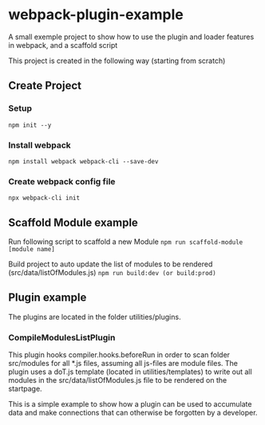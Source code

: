 # webpack-plugin-example
A small exemple project to show how to use the plugin and loader features in webpack, and a scaffold script

This project is created in the following way (starting from scratch)

## Create Project

### Setup
`npm init --y`

### Install webpack
`npm install webpack webpack-cli --save-dev`

### Create webpack config file
`npx webpack-cli init`

## Scaffold Module example

Run following script to scaffold a new Module
`npm run scaffold-module [module name]`

Build project to auto update the list of modules to be rendered (src/data/listOfModules.js)
`npm run build:dev (or build:prod)`

## Plugin example

The plugins are located in the folder utilities/plugins.

### CompileModulesListPlugin

This plugin hooks compiler.hooks.beforeRun in order to scan folder src/modules for all \*.js files, assuming all js-files are module files. The plugin uses a doT.js template (located in utilities/templates) to write out all modules in the src/data/listOfModules.js file to be rendered on the startpage.

This is a simple example to show how a plugin can be used to accumulate data and make connections that can otherwise be forgotten by a developer.

